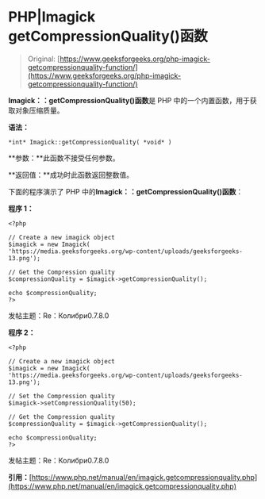 # PHP|Imagick getCompressionQuality()函数

> Original: [https://www.geeksforgeeks.org/php-imagick-getcompressionquality-function/](https://www.geeksforgeeks.org/php-imagick-getcompressionquality-function/)

**Imagick：：getCompressionQuality()函数**是 PHP 中的一个内置函数，用于获取对象压缩质量。

**语法：**

```
*int* Imagick::getCompressionQuality( *void* )
```

**参数：**此函数不接受任何参数。

**返回值：**成功时此函数返回整数值。

下面的程序演示了 PHP 中的**Imagick：：getCompressionQuality()函数**：

**程序 1：**

```
<?php

// Create a new imagick object
$imagick = new Imagick(
'https://media.geeksforgeeks.org/wp-content/uploads/geeksforgeeks-13.png');

// Get the Compression quality
$compressionQuality = $imagick->getCompressionQuality();

echo $compressionQuality;
?>
```

发帖主题：Re：Колибри0.7.8.0

**程序 2：**

```
<?php

// Create a new imagick object
$imagick = new Imagick(
'https://media.geeksforgeeks.org/wp-content/uploads/geeksforgeeks-13.png');

// Set the Compression quality
$imagick->setCompressionQuality(50);

// Get the Compression quality
$compressionQuality = $imagick->getCompressionQuality();

echo $compressionQuality;
?>
```

发帖主题：Re：Колибри0.7.8.0

**引用：**[https://www.php.net/manual/en/imagick.getcompressionquality.php](https://www.php.net/manual/en/imagick.getcompressionquality.php)
